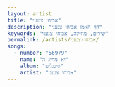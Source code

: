 ```yaml
---
layout: artist
title: "אביחי צנעני"
description: "דף האמן אביחי צנעני"
keywords: "שירים, מוזיקה, אביחי צנעני"
permalink: /artists/אביחי-צנעני/
songs:
  - number: "56979"
    name: "יא מחיג'ה"
    album: "סינגלים"
    artist: "אביחי צנעני"
---
```

